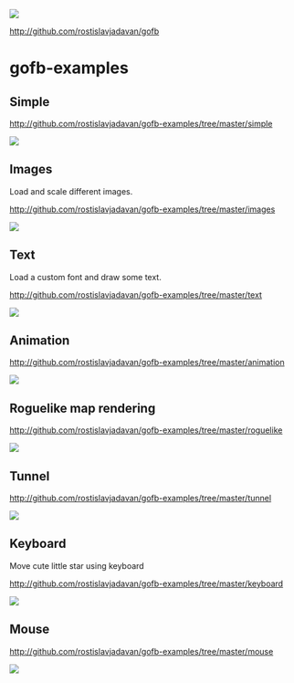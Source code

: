 ![](gofb_500.png)

http://github.com/rostislavjadavan/gofb

# gofb-examples

## Simple

http://github.com/rostislavjadavan/gofb-examples/tree/master/simple

![](simple/preview.jpg)

## Images

Load and scale different images.

http://github.com/rostislavjadavan/gofb-examples/tree/master/images

![](images/preview.jpg)

## Text

Load a custom font and draw some text.

http://github.com/rostislavjadavan/gofb-examples/tree/master/text

![](text/preview.jpg)

## Animation

http://github.com/rostislavjadavan/gofb-examples/tree/master/animation

![](animation/preview.gif)

## Roguelike map rendering

http://github.com/rostislavjadavan/gofb-examples/tree/master/roguelike

![](roguelike/preview.jpg)

## Tunnel

http://github.com/rostislavjadavan/gofb-examples/tree/master/tunnel

![](tunnel/preview.jpg)

## Keyboard

Move cute little star using keyboard

http://github.com/rostislavjadavan/gofb-examples/tree/master/keyboard

![](keyboard/preview.gif)

## Mouse

http://github.com/rostislavjadavan/gofb-examples/tree/master/mouse

![](mouse/preview.gif)